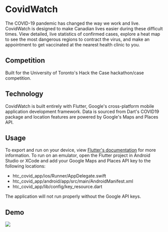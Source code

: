 # CovidWatch
The COVID-19 pandemic has changed the way we work and live. CovidWatch is designed to make Canadian lives easier during these difficult times. 
View detailed, live statistics of confirmed cases, explore a heat map to see the most dangerous regions to contract the virus, and make an appointment to get vaccinated at the nearest health clinic to you. 

## Competition
Built for the University of Toronto's Hack the Case hackathon/case competition.

## Technology
CovidWatch is built entirely with Flutter, Google's cross-platform mobile application development framework. Data is sourced from Dart's COVID19 package and location features are powered by Google's Maps and Places API.

## Usage
To export and run on your device, view [Flutter's documentation](https://flutter.dev/docs) for more information.
To run on an emulator, open the Flutter project in Android Studio or XCode and add your Google Maps and Places API key to the following locations:
* htc_covid_app/ios/Runner/AppDelegate.swift
* htc_covid_app/android/app/src/main/AndroidManifest.xml
* htc_covid_app/lib/config/key_resource.dart

The application will not run properly without the Google API keys.

## Demo
<img src="CovidwatchDeck/covidwatch-a-demo.gif">

